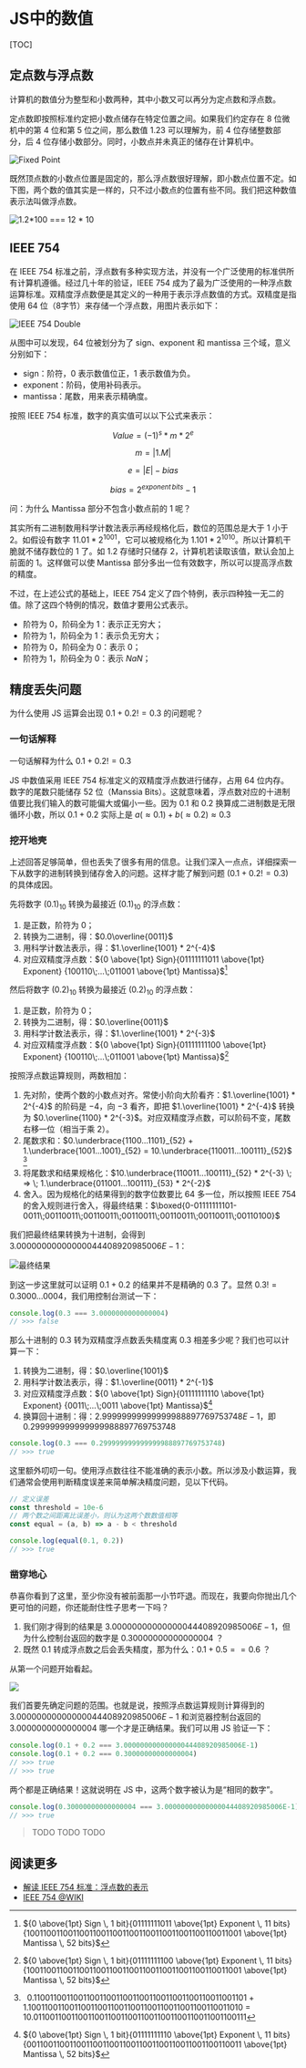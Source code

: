 # JS中的数值

[TOC]

## 定点数与浮点数

计算机的数值分为整型和小数两种，其中小数又可以再分为定点数和浮点数。

定点数即按照标准约定把小数点储存在特定位置之间。如果我们约定存在 8 位微机中的第 4 位和第 5 位之间，那么数值 1.23 可以理解为，前 4 位存储整数部分，后 4 位存储小数部分。同时，小数点并未真正的储存在计算机中。

![Fixed Point](https://cdn.jsdelivr.net/gh/Lionad-Morotar/blog-cdn/image/other/20200722031423.png)

既然顶点数的小数点位置是固定的，那么浮点数很好理解，即小数点位置不定。如下图，两个数的值其实是一样的，只不过小数点的位置有些不同。我们把这种数值表示法叫做浮点数。

![1.2*100 === 12 * 10](https://cdn.jsdelivr.net/gh/Lionad-Morotar/blog-cdn/image/other/20200722031938.png)

## IEEE 754

在 IEEE 754 标准之前，浮点数有多种实现方法，并没有一个广泛使用的标准供所有计算机遵循。经过几十年的验证，IEEE 754 成为了最为广泛使用的一种浮点数运算标准。双精度浮点数便是其定义的一种用于表示浮点数值的方式。双精度是指使用 64 位（8字节）来存储一个浮点数，用图片表示如下：

![IEEE 754 Double](https://cdn.jsdelivr.net/gh/Lionad-Morotar/blog-cdn/image/other/20200721223451.png)

从图中可以发现，64 位被划分为了 sign、exponent 和 mantissa 三个域，意义分别如下：

* sign：阶符，0 表示数值位正，1 表示数值为负。
* exponent：阶码，使用补码表示。
* mantissa：尾数，用来表示精确度。

按照 IEEE 754 标准，数字的真实值可以以下公式来表示：

$$Value = (-1)^s * m * 2^e$$

$$m = \left\lvert 1.M \right\rvert$$

$$e = \left\lvert E \right\rvert - bias$$

$$bias = 2^{exponent\,bits} - 1$$

问：为什么 Mantissa 部分不包含小数点前的 1 呢？

其实所有二进制数用科学计数法表示再经规格化后，数位的范围总是大于 1 小于 2。如假设有数字 $11.01 * 2^{1001}$，它可以被规格化为 $1.101 * 2^{1010}$。所以计算机干脆就不储存数位的 1 了。如 1.2 存储时只储存 2，计算机若读取该值，默认会加上前面的 1。这样做可以使 Mantissa 部分多出一位有效数字，所以可以提高浮点数的精度。

不过，在上述公式的基础上，IEEE 754 定义了四个特例，表示四种独一无二的值。除了这四个特例的情况，数值才要用公式表示。

* 阶符为 0，阶码全为 1：表示正无穷大；
* 阶符为 1，阶码全为 1：表示负无穷大；
* 阶符为 0，阶码全为 0：表示 $0$；
* 阶符为 1，阶码全为 0：表示 $NaN$；

## 精度丢失问题

为什么使用 JS 运算会出现 $0.1 + 0.2 != 0.3$ 的问题呢？

### 一句话解释

一句话解释为什么 $0.1 + 0.2 != 0.3$

JS 中数值采用 IEEE 754 标准定义的双精度浮点数进行储存，占用 64 位内存。数字的尾数只能储存 52 位（Manssia Bits）。这就意味着，浮点数对应的十进制值要比我们输入的数可能偏大或偏小一些。因为 $0.1$ 和 $0.2$ 换算成二进制数是无限循环小数，所以 $0.1 + 0.2$ 实际上是 $a(\approx 0.1) + b(\approx 0.2) \approx 0.3$

### 挖开地壳

上述回答足够简单，但也丢失了很多有用的信息。让我们深入一点点，详细探索一下从数字的进制转换到储存舍入的问题。这样才能了解到问题 $(0.1 + 0.2 != 0.3)$ 的具体成因。

先将数字 $(0.1)_{10}$ 转换为最接近 $(0.1)_{10}$ 的浮点数：

1. 是正数，阶符为 $0$；
2. 转换为二进制，得：$0.0\overline{0011}$
3. 用科学计数法表示，得：$1.\overline{1001} * 2^{-4}$
4. 对应双精度浮点数：${0 \above{1pt} Sign}{01111111011 \above{1pt} Exponent} {100110\;...\;011001 \above{1pt} Mantissa}$[^0.1]

然后将数字 $(0.2)_{10}$ 转换为最接近 $(0.2)_{10}$ 的浮点数：

1. 是正数，阶符为 $0$；
2. 转换为二进制，得：$0.\overline{0011}$
3. 用科学计数法表示，得：$1.\overline{1001} * 2^{-3}$
4. 对应双精度浮点数：${0 \above{1pt} Sign}{01111111100 \above{1pt} Exponent} {100110\;...\;011001 \above{1pt} Mantissa}$[^0.2]

按照浮点数运算规则，两数相加：

1. 先对阶，使两个数的小数点对齐。常使小阶向大阶看齐：$1.\overline{1001} * 2^{-4}$ 的阶码是 $-4$，向 $-3$ 看齐，即把 $1.\overline{1001} * 2^{-4}$ 转换为 $0.\overline{1100} * 2^{-3}$。对应双精度浮点数，可以阶码不变，尾数右移一位（相当于乘 2）。
2. 尾数求和：$0.\underbrace{1100...1101}_{52} + 1.\underbrace{1001...1001}_{52} = 10.\underbrace{110011...100111}_{52}$   [^0.1+0.2]
3. 将尾数求和结果规格化：$10.\underbrace{110011...100111}_{52} * 2^{-3} \; => \; 1.\underbrace{011001...100111}_{53} * 2^{-2}$
4. 舍入。因为规格化的结果得到的数字位数要比 64 多一位，所以按照 IEEE 754 的舍入规则进行舍入，得最终结果：$\boxed{0-01111111101-0011\;00110011\;00110011\;00110011\;00110011\;00110011\;00110100}$

我们把最终结果转换为十进制，会得到 $3.00000000000000044408920985006E-1$：

![最终结果](https://cdn.jsdelivr.net/gh/Lionad-Morotar/blog-cdn/image/other/20200723182220.png?w=70)

到这一步这里就可以证明 $0.1 + 0.2$ 的结果并不是精确的 $0.3$ 了。显然 $0.3 != 0.3000...0004$，我们用控制台测试一下：

```js
console.log(0.3 === 3.0000000000000004)
// >>> false
```

那么十进制的 $0.3$ 转为双精度浮点数丢失精度离 $0.3$ 相差多少呢？我们也可以计算一下：

1. 转换为二进制，得：$0.\overline{1001}$
2. 用科学计数法表示，得：$1.\overline{0011} * 2^{-1}$
3. 对应双精度浮点数：${0 \above{1pt} Sign}{01111111110 \above{1pt} Exponent} {0011\;...\;0011 \above{1pt} Mantissa}$[^0.3]
4. 换算回十进制：得：$2.99999999999999988897769753748E-1$，即 $0.299999999999999988897769753748$

```js
console.log(0.3 === 0.299999999999999988897769753748)
// >>> true
```

这里额外叨叨一句。使用浮点数往往不能准确的表示小数。所以涉及小数运算，我们通常会使用判断精度误差来简单解决精度问题，见以下代码。

```js
// 定义误差
const threshold = 10e-6
// 两个数之间距离比误差小，则认为这两个数数值相等
const equal = (a, b) => a - b < threshold

console.log(equal(0.1, 0.2))
// >>> true
```

### 凿穿地心

恭喜你看到了这里，至少你没有被前面那一小节吓退。而现在，我要向你抛出几个更可怕的问题，你还能耐住性子思考一下吗？

1. 我们刚才得到的结果是 $3.00000000000000044408920985006E-1$，但为什么控制台返回的数字是 $0.30000000000000004$ ？
2. 既然 $0.1$ 转成浮点数之后会丢失精度，那为什么：$0.1 + 0.5 == 0.6$ ？

从第一个问题开始看起。

![](https://cdn.jsdelivr.net/gh/Lionad-Morotar/blog-cdn/image/other/20200723192856.png?w=70)

我们首要先确定问题的范围。也就是说，按照浮点数运算规则计算得到的 $3.00000000000000044408920985006E-1$ 和浏览器控制台返回的 $3.0000000000000004$ 哪一个才是正确结果。我们可以用 JS 验证一下：

```js
console.log(0.1 + 0.2 === 3.00000000000000044408920985006E-1)
console.log(0.1 + 0.2 === 0.30000000000000004)
// >>> true
// >>> true
```

两个都是正确结果！这就说明在 JS 中，这两个数字被认为是“相同的数字”。

```js
console.log(0.30000000000000004 === 3.00000000000000044408920985006E-1)
// >>> true
```

> TODO TODO TODO

## 阅读更多

* [解读 IEEE 754 标准：浮点数的表示](https://blog.csdn.net/qq_40563761/article/details/83585596)
* [IEEE 754 @WIKI](https://www.wikiwand.com/zh/IEEE_754)

[^0.1]: ${0 \above{1pt} Sign \, 1 bit}{01111111011 \above{1pt} Exponent \, 11 bits} {1001100110011001100110011001100110011001100110011001 \above{1pt} Mantissa \, 52 bits}$
[^0.2]: ${0 \above{1pt} Sign \, 1 bit}{01111111100 \above{1pt} Exponent \, 11 bits} {1001100110011001100110011001100110011001100110011001 \above{1pt} Mantissa \, 52 bits}$
[^0.1+0.2]: $\,\,\,0.1100110011001100110011001100110011001100110011001101$ $+$ $\,\,\,1.1001100110011001100110011001100110011001100110011010$ $=$ $10.0110011001100110011001100110011001100110011001100111$
[^0.3]: ${0 \above{1pt} Sign \, 1 bit}{01111111110 \above{1pt} Exponent \, 11 bits} {0011001100110011001100110011001100110011001100110011 \above{1pt} Mantissa \, 52 bits}$
